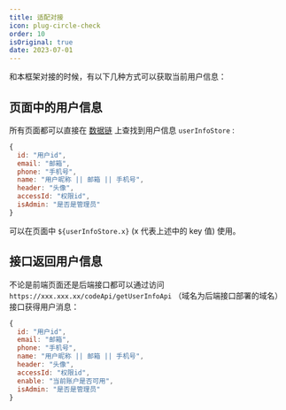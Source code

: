 ```yaml
---
title: 适配对接
icon: plug-circle-check
order: 10
isOriginal: true
date: 2023-07-01
---
```


和本框架对接的时候，有以下几种方式可以获取当前用户信息：

## 页面中的用户信息

所有页面都可以直接在 [数据链](https://aisuda.bce.baidu.com/amis/zh-CN/docs/concepts/datascope-and-datachain#%E6%95%B0%E6%8D%AE%E9%93%BE) 上查找到用户信息 `userInfoStore` :

``` js
{
  id: "用户id",
  email: "邮箱",
  phone: "手机号",
  name: "用户昵称 || 邮箱 || 手机号",
  header: "头像",
  accessId: "权限id",
  isAdmin: "是否是管理员"
}
```

可以在页面中 `${userInfoStore.x}` (x 代表上述中的 key 值) 使用。

## 接口返回用户信息

不论是前端页面还是后端接口都可以通过访问 `https://xxx.xxx.xx/codeApi/getUserInfoApi` （域名为后端接口部署的域名）接口获得用户消息：

``` js
{
  id: "用户id",
  email: "邮箱",
  phone: "手机号",
  name: "用户昵称 || 邮箱 || 手机号",
  header: "头像",
  accessId: "权限id",
  enable: "当前账户是否可用",
  isAdmin: "是否是管理员"
}
```
